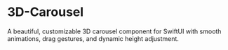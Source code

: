 # 3D-Carousel
A beautiful, customizable 3D carousel component for SwiftUI with smooth animations, drag gestures, and dynamic height adjustment.
